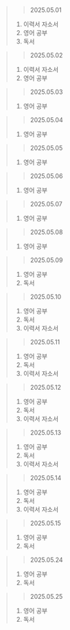 > > 2025.05.01
> 1. 이력서 자소서
> 2. 영어 공부
> 3. 독서

> > 2025.05.02
> 1. 이력서 자소서
> 2. 영어 공부

> > 2025.05.03
> 1. 영어 공부

> > 2025.05.04
> 1. 영어 공부

> > 2025.05.05
> 1. 영어 공부

> > 2025.05.06
> 1. 영어 공부

> > 2025.05.07
> 1. 영어 공부

> > 2025.05.08
> 1. 영어 공부

> > 2025.05.09
> 1. 영어 공부
> 2. 독서

> > 2025.05.10
> 1. 영어 공부
> 2. 독서
> 3. 이력서 자소서

> > 2025.05.11
> 1. 영어 공부
> 2. 독서
> 3. 이력서 자소서

> > 2025.05.12
> 1. 영어 공부
> 2. 독서
> 3. 이력서 자소서

> > 2025.05.13
> 1. 영어 공부
> 2. 독서
> 3. 이력서 자소서

> > 2025.05.14
> 1. 영어 공부
> 2. 독서
> 3. 이력서 자소서


> > 2025.05.15
> 1. 영어 공부
> 2. 독서

> > 2025.05.24
> 1. 영어 공부
> 2. 독서

> > 2025.05.25
> 1. 영어 공부
> 2. 독서
